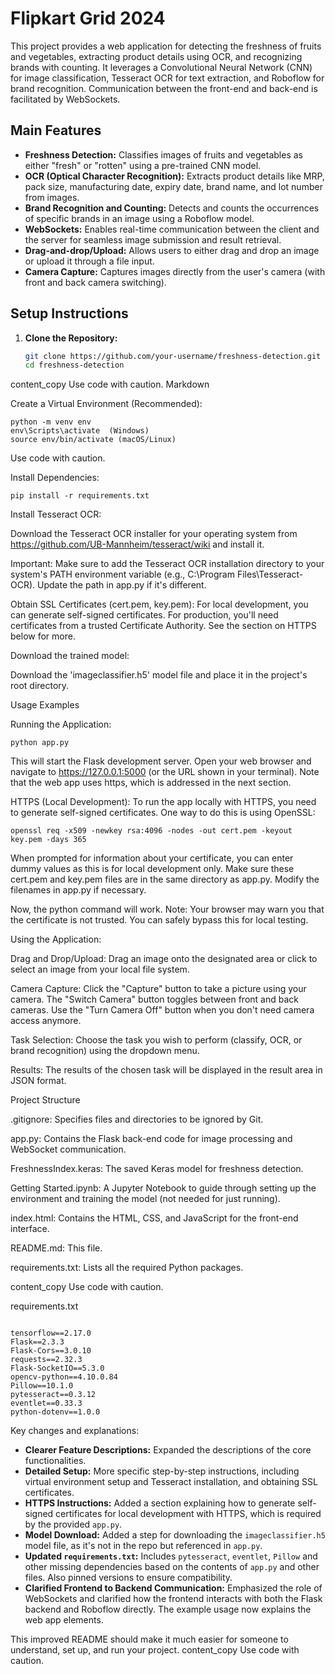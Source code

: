 # Flipkart Grid 2024

This project provides a web application for detecting the freshness of fruits and vegetables, extracting product details using OCR, and recognizing brands with counting. It leverages a Convolutional Neural Network (CNN) for image classification, Tesseract OCR for text extraction, and Roboflow for brand recognition. Communication between the front-end and back-end is facilitated by WebSockets.

## Main Features

* **Freshness Detection:** Classifies images of fruits and vegetables as either "fresh" or "rotten" using a pre-trained CNN model.
* **OCR (Optical Character Recognition):** Extracts product details like MRP, pack size, manufacturing date, expiry date, brand name, and lot number from images.
* **Brand Recognition and Counting:** Detects and counts the occurrences of specific brands in an image using a Roboflow model.
* **WebSockets:** Enables real-time communication between the client and the server for seamless image submission and result retrieval.
* **Drag-and-drop/Upload:** Allows users to either drag and drop an image or upload it through a file input.
* **Camera Capture:**  Captures images directly from the user's camera (with front and back camera switching).

## Setup Instructions

1. **Clone the Repository:**
   ```bash
   git clone https://github.com/your-username/freshness-detection.git
   cd freshness-detection
content_copy
Use code with caution.
Markdown

Create a Virtual Environment (Recommended):
```
python -m venv env
env\Scripts\activate  (Windows)
source env/bin/activate (macOS/Linux)

```
Use code with caution.

Install Dependencies:
```
pip install -r requirements.txt
```

Install Tesseract OCR:

Download the Tesseract OCR installer for your operating system from https://github.com/UB-Mannheim/tesseract/wiki and install it.

Important: Make sure to add the Tesseract OCR installation directory to your system's PATH environment variable (e.g., C:\Program Files\Tesseract-OCR). Update the path in app.py if it's different.

Obtain SSL Certificates (cert.pem, key.pem):
For local development, you can generate self-signed certificates. For production, you'll need certificates from a trusted Certificate Authority. See the section on HTTPS below for more.

Download the trained model:

Download the 'imageclassifier.h5' model file and place it in the project's root directory.

Usage Examples

Running the Application:
```
python app.py
```


This will start the Flask development server. Open your web browser and navigate to https://127.0.0.1:5000 (or the URL shown in your terminal). Note that the web app uses https, which is addressed in the next section.

HTTPS (Local Development):
To run the app locally with HTTPS, you need to generate self-signed certificates. One way to do this is using OpenSSL:
```
openssl req -x509 -newkey rsa:4096 -nodes -out cert.pem -keyout key.pem -days 365

```


When prompted for information about your certificate, you can enter dummy values as this is for local development only. Make sure these cert.pem and key.pem files are in the same directory as app.py.
Modify the filenames in app.py if necessary.

Now, the python command will work. Note: Your browser may warn you that the certificate is not trusted. You can safely bypass this for local testing.

Using the Application:

Drag and Drop/Upload: Drag an image onto the designated area or click to select an image from your local file system.

Camera Capture: Click the "Capture" button to take a picture using your camera. The "Switch Camera" button toggles between front and back cameras. Use the "Turn Camera Off" button when you don't need camera access anymore.

Task Selection: Choose the task you wish to perform (classify, OCR, or brand recognition) using the dropdown menu.

Results: The results of the chosen task will be displayed in the result area in JSON format.

Project Structure

.gitignore: Specifies files and directories to be ignored by Git.

app.py: Contains the Flask back-end code for image processing and WebSocket communication.

FreshnessIndex.keras: The saved Keras model for freshness detection.

Getting Started.ipynb: A Jupyter Notebook to guide through setting up the environment and training the model (not needed for just running).

index.html: Contains the HTML, CSS, and JavaScript for the front-end interface.

README.md: This file.

requirements.txt: Lists all the required Python packages.

content_copy
Use code with caution.

requirements.txt

```

tensorflow==2.17.0
Flask==2.3.3
Flask-Cors==3.0.10
requests==2.32.3
Flask-SocketIO==5.3.0
opencv-python==4.10.0.84
Pillow==10.1.0
pytesseract==0.3.12
eventlet==0.33.3
python-dotenv==1.0.0

```

Key changes and explanations:

* **Clearer Feature Descriptions:**  Expanded the descriptions of the core functionalities.
* **Detailed Setup:** More specific step-by-step instructions, including virtual environment setup and Tesseract installation, and obtaining SSL certificates.
* **HTTPS Instructions:** Added a section explaining how to generate self-signed certificates for local development with HTTPS, which is required by the provided `app.py`.
* **Model Download:** Added a step for downloading the `imageclassifier.h5` model file, as it's not in the repo but referenced in `app.py`.
* **Updated `requirements.txt`:**  Includes `pytesseract`, `eventlet`, `Pillow` and other missing dependencies based on the contents of `app.py` and other files.  Also pinned versions to ensure compatibility.
* **Clarified Frontend to Backend Communication:** Emphasized the role of WebSockets and clarified how the frontend interacts with both the Flask backend and Roboflow directly. The example usage now explains the web app elements.



This improved README should make it much easier for someone to understand, set up, and run your project.
content_copy
Use code with caution.

